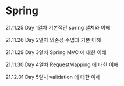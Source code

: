 # Spring

21.11.25
Day 1일차 
기본적인 spring 설치와 이해

21.11.26
Day 2일차
의존성 주입과 기본 이해

21.11.29
Day 3일차
Spring MVC 에 대한 이해

21.11.30
Day 4일차
RequestMapping 에 대한 이해

21.12.01
Day 5일차
validation 에 대한 이해
